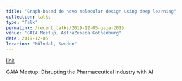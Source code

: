 ```yaml
---
title: "Graph-based de novo molecular design using deep learning"
collection: talks
type: "Talk"
permalink: /recent_talks/2019-12-05-gaia-2019
venue: "GAIA Meetup, AstraZeneca Gothenburg"
date: 2019-12-05
location: "Mölndal, Sweden"
---
```


[link](https://www.youtube.com/watch?v=ArSoaNOJSec)

GAIA Meetup: Disrupting the Pharmaceutical Industry with AI
